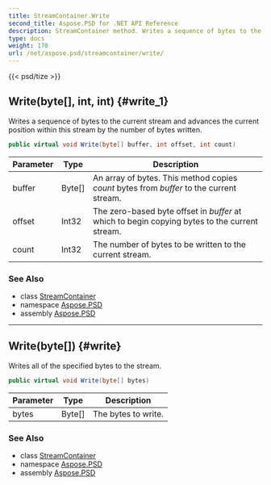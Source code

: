 ```yaml
---
title: StreamContainer.Write
second_title: Aspose.PSD for .NET API Reference
description: StreamContainer method. Writes a sequence of bytes to the current stream and advances the current position within this stream by the number of bytes written
type: docs
weight: 170
url: /net/aspose.psd/streamcontainer/write/
---
```

{{< psd/tize >}}
## Write(byte[], int, int) {#write_1}

Writes a sequence of bytes to the current stream and advances the current position within this stream by the number of bytes written.

```csharp
public virtual void Write(byte[] buffer, int offset, int count)
```

| Parameter | Type | Description |
| --- | --- | --- |
| buffer | Byte[] | An array of bytes. This method copies *count* bytes from *buffer* to the current stream. |
| offset | Int32 | The zero-based byte offset in *buffer* at which to begin copying bytes to the current stream. |
| count | Int32 | The number of bytes to be written to the current stream. |

### See Also

* class [StreamContainer](../)
* namespace [Aspose.PSD](../../../aspose.psd/)
* assembly [Aspose.PSD](../../../)

---

## Write(byte[]) {#write}

Writes all of the specified bytes to the stream.

```csharp
public virtual void Write(byte[] bytes)
```

| Parameter | Type | Description |
| --- | --- | --- |
| bytes | Byte[] | The bytes to write. |

### See Also

* class [StreamContainer](../)
* namespace [Aspose.PSD](../../../aspose.psd/)
* assembly [Aspose.PSD](../../../)



